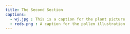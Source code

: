 ```yaml
---
title: The Second Section
captions:
  - wj.jpg : This is a caption for the plant picture
  - reds.png : A caption for the pollen illustration
---
```


